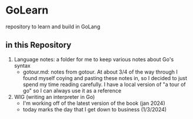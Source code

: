 # GoLearn
repository to learn and build in GoLang

## in this Repository
1. Language notes: a folder for me to keep various notes about Go's syntax
	- gotour.md: notes from gotour. At about 3/4 of the way through I found myself coying and pasting these notes in, so I decided to just spend my time reading carefully. I have a local version of "a tour of go" so I can always use it as a reference
2. WIG (writing an interpreter in Go)
	- I'm working off of the latest version of the book (jan 2024)
	- today marks the day that I get down to business (1/3/2024)
